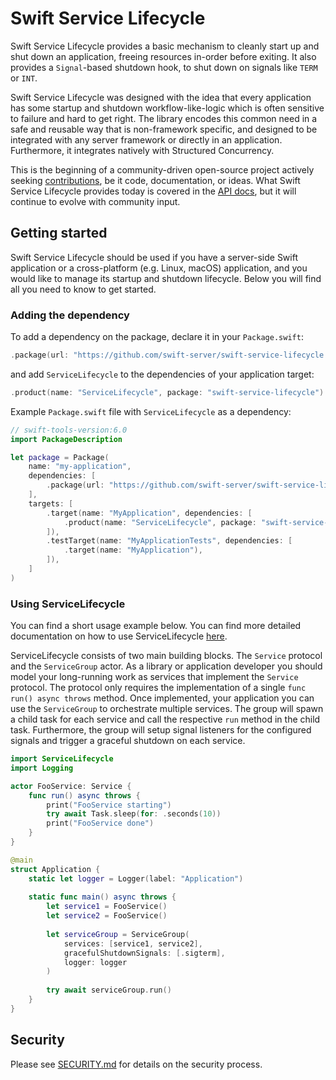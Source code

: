 # Swift Service Lifecycle

Swift Service Lifecycle provides a basic mechanism to cleanly start up and shut down an application, freeing resources in-order before exiting.
It also provides a `Signal`-based shutdown hook, to shut down on signals like `TERM` or `INT`.

Swift Service Lifecycle was designed with the idea that every application has some startup and shutdown workflow-like-logic which is often sensitive to failure and hard to get right.
The library encodes this common need in a safe and reusable way that is non-framework specific, and designed to be integrated with any server framework or directly in an application. Furthermore, it integrates natively with Structured Concurrency.

This is the beginning of a community-driven open-source project actively seeking [contributions](CONTRIBUTING.md), be it code, documentation, or ideas. What Swift Service Lifecycle provides today is covered in the [API docs](https://swiftpackageindex.com/swift-server/swift-service-lifecycle/main/documentation/servicelifecycle), but it will continue to evolve with community input.

## Getting started

Swift Service Lifecycle should be used if you have a server-side Swift application or a cross-platform (e.g. Linux, macOS) application, and you would like to manage its startup and shutdown lifecycle. Below you will find all you need to know to get started.

### Adding the dependency

To add a dependency on the package, declare it in your `Package.swift`:

```swift
.package(url: "https://github.com/swift-server/swift-service-lifecycle.git", from: "2.0.0"),
```

and add `ServiceLifecycle` to the dependencies of your application target:

```swift
.product(name: "ServiceLifecycle", package: "swift-service-lifecycle")
```

Example `Package.swift` file with `ServiceLifecycle` as a dependency:

```swift
// swift-tools-version:6.0
import PackageDescription

let package = Package(
    name: "my-application",
    dependencies: [
        .package(url: "https://github.com/swift-server/swift-service-lifecycle.git", from: "2.3.0"),
    ],
    targets: [
        .target(name: "MyApplication", dependencies: [
            .product(name: "ServiceLifecycle", package: "swift-service-lifecycle")
        ]),
        .testTarget(name: "MyApplicationTests", dependencies: [
            .target(name: "MyApplication"),
        ]),
    ]
)
```

###  Using ServiceLifecycle

You can find a short usage example below. You can find more detailed
documentation on how to use ServiceLifecycle
[here](https://swiftpackageindex.com/swift-server/swift-service-lifecycle/main/documentation/servicelifecycle).

ServiceLifecycle consists of two main building blocks. The `Service` protocol and the `ServiceGroup`
actor. As a library or application developer you should model your long-running work as services
that implement the `Service` protocol. The protocol only requires the implementation of a single
`func run() async throws` method. Once implemented, your application you can use the `ServiceGroup`
to orchestrate multiple services. The group will spawn a child task for each service and call the
respective `run` method in the child task. Furthermore, the group will setup signal listeners for
the configured signals and trigger a graceful shutdown on each service.

```swift
import ServiceLifecycle
import Logging

actor FooService: Service {
    func run() async throws {
        print("FooService starting")
        try await Task.sleep(for: .seconds(10))
        print("FooService done")
    }
}

@main
struct Application {
    static let logger = Logger(label: "Application")
    
    static func main() async throws {
        let service1 = FooService()
        let service2 = FooService()
        
        let serviceGroup = ServiceGroup(
            services: [service1, service2],
            gracefulShutdownSignals: [.sigterm],
            logger: logger
        )
        
        try await serviceGroup.run()
    }
}
```

## Security

Please see [SECURITY.md](SECURITY.md) for details on the security process.
